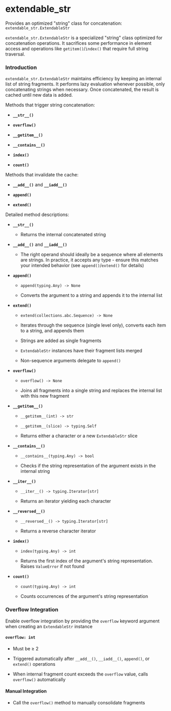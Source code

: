 # extendable_str

Provides an optimized "string" class for concatenation: `extendable_str.ExtendableStr`

`extendable_str.ExtendableStr` is a specialized "string" class optimized for concatenation operations. It sacrifices some performance in element access and operations like `getitem()`/`index()` that require full string traversal.



### Introduction

`extendable_str.ExtendableStr` maintains efficiency by keeping an internal list of string fragments. It performs lazy evaluation whenever possible, only concatenating strings when necessary. Once concatenated, the result is cached until new data is added.



Methods that trigger string concatenation:

* __`__str__()`__

* __`overflow()`__

* __`__getitem__()`__

* __`__contains__()`__

* __`index()`__

* __`count()`__



Methods that invalidate the cache:

* __`__add__()`__ and __`__iadd__()`__

* __`append()`__

* __`extend()`__



Detailed method descriptions:

* __`__str__()`__

  * Returns the internal concatenated string

* __`__add__()`__ and __`__iadd__()`__

  * The right operand should ideally be a sequence where all elements are strings. In practice, it accepts any type - ensure this matches your intended behavior (see `append()`/`extend()` for details)

* __`append()`__

  * `append(typing.Any) -> None`

  * Converts the argument to a string and appends it to the internal list

* __`extend()`__

  * `extend(collections.abc.Sequence) -> None`

  * Iterates through the sequence (single level only), converts each item to a string, and appends them

  * Strings are added as single fragments

  * `ExtendableStr` instances have their fragment lists merged

  * Non-sequence arguments delegate to `append()`

* __`overflow()`__

  * `overflow() -> None`

  * Joins all fragments into a single string and replaces the internal list with this new fragment

* __`__getitem__()`__

  * `__getitem__(int) -> str`

  * `__getitem__(slice) -> typing.Self`

  * Returns either a character or a new `ExtendableStr` slice

* __`__contains__()`__

  * `__contains__(typing.Any) -> bool`

  * Checks if the string representation of the argument exists in the internal string

* __`__iter__()`__

  * `__iter__() -> typing.Iterator[str]`

  * Returns an iterator yielding each character

* __`__reversed__()`__

  * `__reversed__() -> typing.Iterator[str]`

  * Returns a reverse character iterator

* __`index()`__

  * `index(typing.Any) -> int`

  * Returns the first index of the argument's string representation. Raises `ValueError` if not found

* __`count()`__

  * `count(typing.Any) -> int`

  * Counts occurrences of the argument's string representation



### Overflow Integration

Enable overflow integration by providing the `overflow` keyword argument when creating an `ExtendableStr` instance



#### `overflow: int`

* Must be ≥ 2

* Triggered automatically after `__add__()`, `__iadd__()`, `append()`, or `extend()` operations

* When internal fragment count exceeds the `overflow` value, calls `overflow()` automatically



#### Manual Integration

* Call the `overflow()` method to manually consolidate fragments

